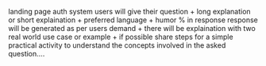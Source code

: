 landing page
auth system
users will give their question + long explanation or short explaination + preferred language + humor % in response
response will be generated as per users demand + there will be explaination with two real world use case or example + if possible share steps for a simple practical activity to understand the concepts involved in the asked question....